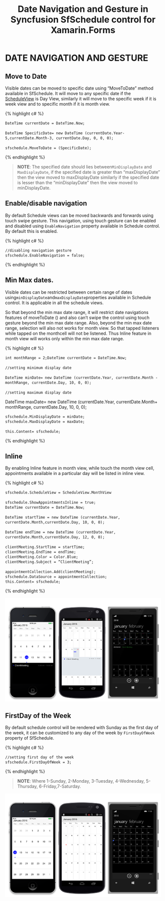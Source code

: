 ﻿---
layout: post
title: Date Navigation and Gesture in Syncfusion SfSchedule control for Xamarin.Forms
description: Learn the complete navigation and gestures support
platform: Xamarin.Forms
control: SfSchedule
documentation: ug
---


# DATE NAVIGATION AND GESTURE

## Move to Date 

Visible dates can be moved to specific date using “MoveToDate” method available in SfSchedule. It will move to any specific date if the [ScheduleView](/xamarin/sfschedule/views "Schedule Views") is Day View, similarly it will move to the specific week if it is week view and to specific month if it is month view.


{% highlight c# %}

    DateTime currentDate = DateTime.Now;
    
    DateTime SpecificDate= new DateTime (currentDate.Year- 5,currentDate.Month-3, currentDate.Day, 0, 0, 0);

    sfschedule.MoveToDate = (SpecificDate);

{% endhighlight %}

>**NOTE**:
The specified date should lies between`MinDisplayDate` and `MaxDisplayDate`, if the specified date is greater than “maxDisplayDate” then the view moved to maxDisplayDate similarly if the specified date is lesser than the “minDisplayDate” then the view moved to minDisplayDate.

## Enable/disable navigation

By default Schedule views can be moved backwards and forwards using touch swipe gesture. This navigation, using touch gesture can be enabled and disabled using `EnableNavigation` property available in Schedule control. By default this is enabled.

{% highlight c# %}

    //disabling navigation gesture
    sfschedule.EnableNavigation = false;

{% endhighlight %}

## Min Max dates.

Visible dates can be restricted between certain range of dates using`minDisplayDate`and`maxDisplayDate`properties available in Schedule control. It is applicable in all the schedule views.

So that beyond the min max date range, it will restrict date navigations features of moveToDate () and also can’t swipe the control using touch gesture beyond the min max date range. Also, beyond the min max date range, selection will also not works for month view. So that tapped listeners while tapped on the monthcell will not be listened. Thus Inline feature in month view will works only within the min max date range.

{% highlight c# %}

    int monthRange = 2;DateTime currentDate = DateTime.Now;

    //setting minimum display date
    
    DateTime minDate= new DateTime (currentDate.Year, currentDate.Month -     monthRange, currentDate.Day, 10, 0, 0);

    //setting maximum display date

  DateTime maxDate= new DateTime (currentDate.Year, currentDate.Month+     monthRange, currentDate.Day, 10, 0, 0);

    sfschedule.MinDisplayDate = minDate;
    sfschedule.MaxDisplayDate = maxDate;

    this.Content= sfschedule;

{% endhighlight %}

## Inline

By enabling Inline feature in month view, while touch the month view cell, appointments available in a particular day will be listed in inline view. 

{% highlight c# %}

    sfschedule.ScheduleView = ScheduleView.MonthView
    
    sfschedule.ShowAppointmentsInline = true;
    DateTime currentDate = DateTime.Now;

    DateTime startTime = new DateTime (currentDate.Year, currentDate.Month,currentDate.Day, 10, 0, 0);

    DateTime endTime = new DateTime (currentDate.Year, currentDate.Month,currentDate.Day, 12, 0, 0);

    clientMeeting.StartTime = startTime;            
    clientMeeting.EndTime = endTime;
    clientMeeting.Color = Color.Blue;
    clientMeeting.Subject = “ClientMeeting”;
    
    appointmentCollection.Add(clientMeeting);
    sfschedule.DataSource = appointmentCollection;
    this.Content= sfschedule;

{% endhighlight %}

![](DateNavigationandGesture_images/Inline/Inline.png)

## FirstDay of the Week

By default schedule control will be rendered with Sunday as the first day of the week, it can be customized to any day of the week by `FirstDayOfWeek` property of SfSchedule.

{% highlight c# %}

    //setting first day of the week 
    sfschedule.FirstDayOfWeek = 3;

{% endhighlight %}

> **NOTE**: Where 1-Sunday, 2-Monday, 3-Tuesday, 4-Wednesday, 5-Thursday, 6-Friday,7-Saturday.


![](DateNavigationandGesture_images/FirstDayOFWeek/FirstDayOfWeek.png)